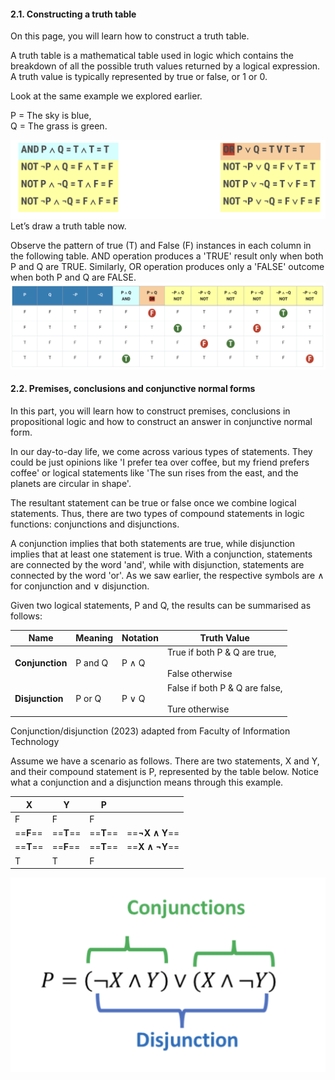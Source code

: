 #### 2.1. Constructing a truth table

On this page, you will learn how to construct a truth table.

A truth table is a mathematical table used in logic which contains the breakdown of all the possible truth values returned by a logical expression. A truth value is typically represented by true or false, or 1 or 0.

Look at the same example we explored earlier. 

P = The sky is blue,  
Q = The grass is green.

![](../public/98248b3a41f37f03393f002e65a3c8cd.png)
Let’s draw a truth table now.

Observe the pattern of true (T) and False (F) instances in each column in the following table. AND operation produces a 'TRUE' result only when both P and Q are TRUE. Similarly, OR operation produces only a 'FALSE' outcome when both P and Q are FALSE.
![](../public/6b2445281598c006fa52618390a0e840.png)

#### 2.2. Premises, conclusions and conjunctive normal forms

In this part, you will learn how to construct premises, conclusions in propositional logic and how to construct an answer in conjunctive normal form.

In our day-to-day life, we come across various types of statements. They could be just opinions like 'I prefer tea over coffee, but my friend prefers coffee' or logical statements like 'The sun rises from the east, and the planets are circular in shape'.

The resultant statement can be true or false once we combine logical statements. Thus, there are two types of compound statements in logic functions: conjunctions and disjunctions.

A conjunction implies that both statements are true, while disjunction implies that at least one statement is true. With a conjunction, statements are connected by the word 'and', while with disjunction, statements are connected by the word 'or'. As we saw earlier, the respective symbols are ∧ for conjunction and ∨ disjunction.

Given two logical statements, P and Q, the results can be summarised as follows:

|**Name**|**Meaning**|**Notation**|**Truth Value**|
|---|---|---|---|
|**Conjunction**|P and Q|P ∧ Q|True if both P & Q are true,<br><br>False otherwise|
|**Disjunction**|P or Q|P ∨ Q|False if both P & Q are false,<br><br>Ture otherwise|

Conjunction/disjunction (2023) adapted from Faculty of Information Technology

Assume we have a scenario as follows. There are two statements, X and Y, and their compound statement is P, represented by the table below. Notice what a conjunction and a disjunction means through this example.


| **X** | **Y** | **P** |            |
| ----- | ----- | ----- | ---------- |
| F     | F     | F     |            |
| ==**F**== | ==**T**== | ==**T**== | ==**¬X ∧ Y**== |
| ==**T**== | ==**F**== | ==**T**== | ==**X ∧ ¬Y**== |
| T     | T     | F     |            |

![](../public/733b959c06e855c679de723dfa10871d.png)
